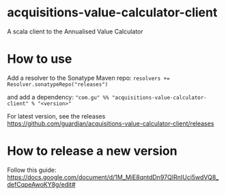 # acquisitions-value-calculator-client
A scala client to the Annualised Value Calculator

# How to use

Add a resolver to the Sonatype Maven repo:
```resolvers += Resolver.sonatypeRepo("releases")```

and add a dependency:
```"com.gu" %% "acquisitions-value-calculator-client" % "<version>"```

For latest version, see the releases https://github.com/guardian/acquisitions-value-calculator-client/releases


# How to release a new version
Follow this guide: https://docs.google.com/document/d/1M_MiE8qntdDn97QIRnIUci5wdVQ8_defCqpeAwoKY8g/edit#

